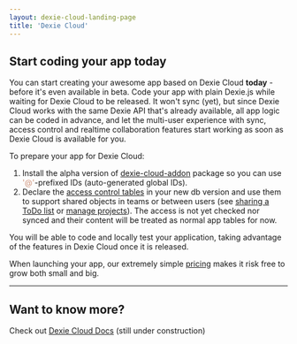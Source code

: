 ```yaml
---
layout: dexie-cloud-landing-page
title: 'Dexie Cloud'
---
```

## Start coding your app today

You can start creating your awesome app based on Dexie Cloud **today** - before it's even available in beta. Code your app with plain Dexie.js while waiting for Dexie Cloud to be released. It won't sync (yet), but since Dexie Cloud works with the same Dexie API that's already available, all app logic can be coded in advance, and let the multi-user experience with sync, access control and realtime collaboration features start working as soon as Dexie Cloud is available for you.

To prepare your app for Dexie Cloud:

1. Install the alpha version of [dexie-cloud-addon](https://npmjs.com/dexie-cloud-addon) package so you can use <span style="color: #ce9178;">'@'</span>-prefixed IDs (auto-generated global IDs).
2. Declare the [access control tables](docs/access-control#access-control-tables) in your new db version and use them to support
   shared objects in teams or between users (see [sharing a ToDo list](/cloud/docs/access-control#example-sharable-todo-list) or [manage projects](/cloud/docs/access-control#example-a-simple-project-management-model)). The access is not yet checked nor synced and their content will be treated as normal app tables for now.

You will be able to code and locally test your application, taking advantage of the features in Dexie Cloud once it is released.

When launching your app, our extremely simple [pricing](/cloud/pricing) makes it risk free to grow both small and big.

<hr/>

## Want to know more?
Check out [Dexie Cloud Docs](/cloud/docs/) (still under construction)

<br/>
